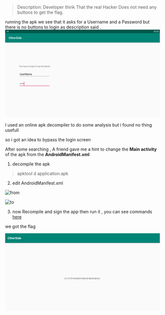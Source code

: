 >Description: Developer think That the real Hacker Does not need any buttons to get the flag.

running  the apk we see that it asks for a Username and a Password but there is no buttons to login as description said . 
![](images\iso1.png)

I used an online apk decompiler to do some analysis but i found no thing usefull 

so i got an idea to bypass the login screen 

After some searching , A friend gave me a hint to change the **Main activity** of the apk  from the **AndroidManifest.xml**

1) decompile the apk 

>apktool d application.apk

2) edit AndroidManifest.xml

![from](/images/iso2.png)

![to](/images/iso3.png)

3) now Recompile and sign the app then run it , you can see commands [here](https://medium.com/@sandeepcirusanagunla/decompile-and-recompile-an-android-apk-using-apktool-3d84c2055a82)

we got the flag 

![](images/iso4.png)

